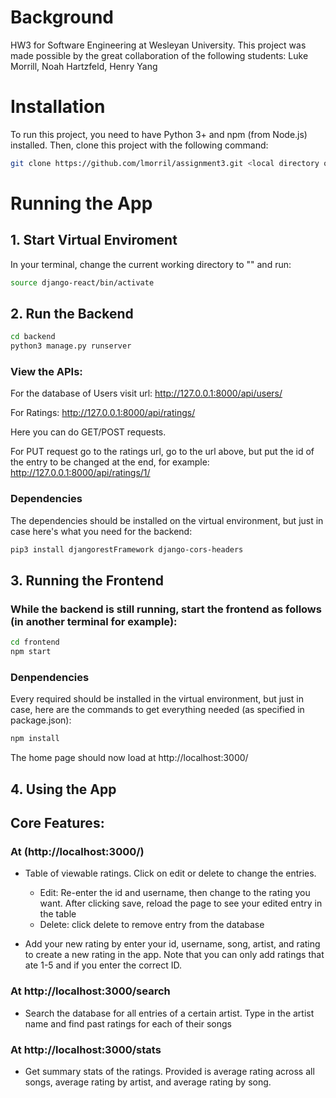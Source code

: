 # Background
HW3 for Software Engineering at Wesleyan University. This project was made possible by the great collaboration of the following students: Luke Morrill, Noah Hartzfeld, Henry Yang

# Installation
To run this project, you need to have Python 3+ and npm (from Node.js) installed.
Then, clone this project with the following command:
```bash
git clone https://github.com/lmorril/assignment3.git <local directory of your choice>
```

# Running the App

## 1. Start Virtual Enviroment
In your terminal, change the current working directory to "<local directory of your choice>" and run:
```bash
source django-react/bin/activate
```

## 2. Run the Backend
```bash
cd backend
python3 manage.py runserver
```

### View the APIs:
For the database of Users visit url:
http://127.0.0.1:8000/api/users/

For Ratings:
http://127.0.0.1:8000/api/ratings/

Here you can do GET/POST requests.

For PUT request go to the ratings url, go to the url above, but put the id of the entry to be changed at the end, for example:
http://127.0.0.1:8000/api/ratings/1/

### Dependencies

The dependencies should be installed on the virtual environment, but just in case here's what you need for the backend:
```bash
pip3 install djangorestFramework django-cors-headers
```

## 3. Running the Frontend

### While the backend is still running, start the frontend as follows (in another terminal for example):
```bash
cd frontend
npm start
```

### Denpendencies
Every required should be installed in the virtual environment,
but just in case, here are the commands to get everything needed (as specified in package.json):
```bash
npm install
```
The home page should now load at http://localhost:3000/

## 4. Using the App

## Core Features:

### At (http://localhost:3000/)
  - Table of viewable ratings. Click on edit or delete to change the entries.

     - Edit: Re-enter the id and username, then change to the rating you want. After clicking save, reload the page to see your edited entry in the table
     - Delete: click delete to remove entry from the database

  - Add your new rating by enter your id, username, song, artist, and rating to create a new rating in the app. Note that you can only add ratings that ate 1-5 and if you enter the correct ID.

### At http://localhost:3000/search

  - Search the database for all entries of a certain artist. Type in the artist name and find past ratings for each of their songs

### At http://localhost:3000/stats

  - Get summary stats of the ratings. Provided is average rating across all songs, average rating by artist, and average rating by song.

